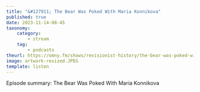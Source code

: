 ```yaml
---
title: "&#127911; The Bear Was Poked With Maria Konnikova"
published: true
date: 2023-11-14-08-45
taxonomy:
    category:
        - stream
    tag:
        - podcasts
theurl: https://omny.fm/shows/revisionist-history/the-bear-was-poked-with-maria-konnikova
image: artwork-resized.JPEG
template: listen
---
```


Episode summary: The Bear Was Poked With Maria Konnikova
